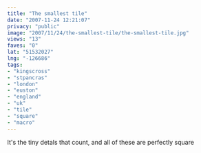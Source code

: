 ```yaml
---
title: "The smallest tile"
date: "2007-11-24 12:21:07"
privacy: "public"
image: "2007/11/24/the-smallest-tile/the-smallest-tile.jpg"
views: "13"
faves: "0"
lat: "51532027"
lng: "-126686"
tags:
- "kingscross"
- "stpancras"
- "london"
- "euston"
- "england"
- "uk"
- "tile"
- "square"
- "macro"
---
```

It's the tiny detals that count, and all of these are perfectly square
